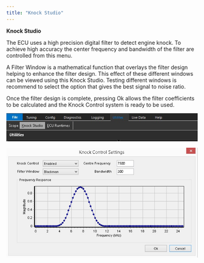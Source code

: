 ```yaml
---
title: "Knock Studio"
---
```


**Knock Studio**&nbsp;


The ECU uses a high precision digital filter to detect engine knock. To achieve high accuracy the center frequency and bandwidth of the filter are controlled from this menu.


A Filter Window is a mathematical function that overlays the filter design helping to enhance the filter design. This effect of these different windows can be viewed using this Knock Studio. Testing different windows is recommend to select the option that gives the best signal to noise ratio.&nbsp;


Once the filter design is complete, pressing Ok allows the filter coefficients to be calculated and the Knock Control system is ready to be used.&nbsp;


![Image](</img/Utitities 15.jpg>)


![Image](</img/Utitities 1.jpg>)
